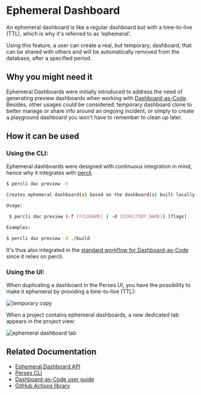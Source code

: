 # Ephemeral Dashboard

An ephemeral dashboard is like a regular dashboard but with a time-to-live (TTL), which is why it's referred to as 'ephemeral'.

Using this feature, a user can create a real, but temporary, dashboard, that can be shared with others and will be automatically removed from the database, after a specified period.

## Why you might need it

Ephemeral Dashboards were initially introduced to address the need of generating preview dashboards when working with [Dashboard-as-Code](../concepts/dashboard-as-code.md). Besides, other usages could be considered: temporary dashboard clone to better manage or share info around an ongoing incident, or simply to create a playground dashboard you won't have to remember to clean up later.

## How it can be used

### Using the CLI:

Ephemeral dashboards were designed with continuous integration in mind, hence why it integrates with [percli](../cli.md).

```bash
$ percli dac preview -h

Creates ephemeral dashboard(s) based on the dashboard(s) built locally. As a response it provides a list with the URL of each dashboard preview generated.

Usage:

 $ percli dac preview (-f [FILENAME] | -d [DIRECTORY_NAME]) [flags]

Examples:

$ percli dac preview -d ./build
```

It's thus also integrated in the [standard workflow for Dashboard-as-Code](https://github.com/perses/cli-actions/blob/main/README.md#dac) since it relies on percli.

### Using the UI:

When duplicating a dashboard in the Perses UI, you have the possibility to make it ephemeral by providing a time-to-live (TTL):

![temporary copy](https://github.com/user-attachments/assets/3d2cb1e6-958e-42d2-8964-4419b7490653)

When a project contains ephemeral dashboards, a new dedicated tab appears in the project view:

![ephemeral dashboard tab](https://github.com/user-attachments/assets/0fa7d9d1-702e-4af3-b9b3-7c34444ab1ef)

## Related Documentation
- [Ephemeral Dashboard API](../api/ephemeral-dashboard.md)
- [Perses CLI](../cli.md)
- [Dashboard-as-Code user guide](../dac/getting-started.md)
- [GitHub Actions library](https://github.com/perses/cli-actions)
